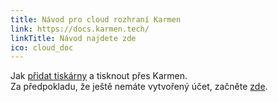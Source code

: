 ```yaml
---
title: Návod pro cloud rozhraní Karmen
link: https://docs.karmen.tech/
linkTitle: Návod najdete zde
ico: cloud_doc
---
```


Jak [přidat tiskárny](https://docs.karmen.tech/#/quickstart) a tisknout přes Karmen. <br> Za předpokladu, že ještě nemáte vytvořený účet, začněte [zde](https://cloud.karmen.tech/register).
